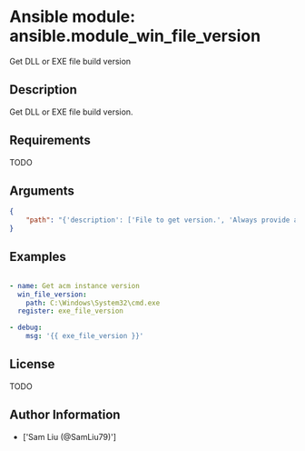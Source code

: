 # Ansible module: ansible.module_win_file_version


Get DLL or EXE file build version

## Description

Get DLL or EXE file build version.

## Requirements

TODO

## Arguments

``` json
{
    "path": "{'description': ['File to get version.', 'Always provide absolute path.'], 'required': True, 'type': 'path'}",
}
```

## Examples


``` yaml

- name: Get acm instance version
  win_file_version:
    path: C:\Windows\System32\cmd.exe
  register: exe_file_version

- debug:
    msg: '{{ exe_file_version }}'

```

## License

TODO

## Author Information
  - ['Sam Liu (@SamLiu79)']
